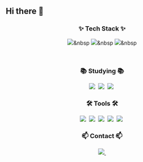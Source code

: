 ## Hi there 👋

<h3 align="center">✨ Tech Stack ✨</h3>
<div align="center">

  <img src="https://img.shields.io/badge/vue-F7DF1E.svg?style=for-the-badge&logo=vue&logoColor=20232a" />&nbsp
  <img src="https://img.shields.io/badge/Javascript-F7DF1E.svg?style=for-the-badge&logo=javascript&logoColor=20232a" />&nbsp
  <img src="https://img.shields.io/badge/Html/Css/Scss-E34F26.svg?style=for-the-badge&logo=html5&logoColor=white" />&nbsp
</div>
<br>

<h3 align="center">📚 Studying 📚</h3>
<div align="center">
  <img src="https://img.shields.io/badge/typescript-007ACC.svg?style=for-the-badge&logo=typescript&logoColor=white" />&nbsp
  <img src="https://img.shields.io/badge/React-FF4154?style=for-the-badge&logo=react%20query&logoColor=white" />&nbsp
  <img src="https://img.shields.io/badge/Next-3578E5?style=for-the-badge&logo=recoil&logoColor=white" />&nbsp
</div>

<h3 align="center">🛠 Tools 🛠</h3>
<div align="center">
  <img src="https://img.shields.io/badge/Git-F05033.svg?style=for-the-badge&logo=git&logoColor=white" />&nbsp
  <img src="https://img.shields.io/badge/Github-181717.svg?style=for-the-badge&logo=github&logoColor=white" />&nbsp
  <img src="https://img.shields.io/badge/GitLab-1daabb.svg?style=for-the-badge&logo=tailwind-css&logoColor=white" />&nbsp
  <img src="https://img.shields.io/badge/Notion-F3F3F3.svg?style=for-the-badge&logo=notion&logoColor=black" />&nbsp
  <img src="https://img.shields.io/badge/Slack-DB7093?style=for-the-badge&logo=styled-components&logoColor=ffd35b" />&nbsp
</div>

<h3 align="center">📫 Contact 📫</h3>
<div align="center">

  <a href="mailto:anstks1992329@gmail.com">
    <img
      src="https://img.shields.io/badge/oka1313@gmail.com-D14836?style=for-the-badge&logo=gmail&logoColor=white"/>&nbsp
  </a>
</div>
